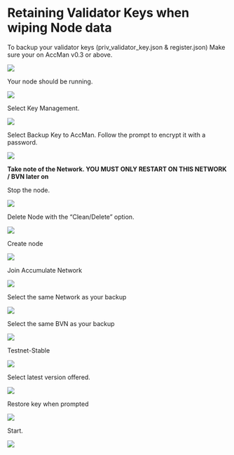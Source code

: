 # Retaining Validator Keys when wiping Node data

To backup your validator keys (priv\_validator\_key.json & register.json) Make sure your on AccMan v0.3 or above.

![](https://lh5.googleusercontent.com/fOVzk6M3tJJsJIe6Zf635Vm3xE7QI9GuDKXqJMso8vxDE79\_Ta5JubQL2dQlwOhMhU4QplFd0r3Z0G61aLxgbY\_WVFCaVsq6UbR2Xotx9o76ygEd8i35XdJdg87mOA9VC\_e6elzKxGdY3U2Bcyck8VOcZ0MW3QRPAg72pbR--xZjnpPX5K1dDy83BQ)

Your node should be running.

![](https://lh6.googleusercontent.com/ndn8msSNZ-mPfBtHdo-MobPAc2WDNVSQ0PA6Js63rm-t1z1s1uq8CmXKI2S548Tn8XtGbFAR7MfCpIBvqKlZYeRa6vHvH-M6EyjyMf08eowOClgqK936whcidAwSMNfpZM59JkNJyPLyO8kof7znnH3q1iedCM3X\_-qdVSWfFpRDpx7KnovrssJMUg)

Select Key Management.

![](https://lh6.googleusercontent.com/rZnXWTgAtmtjvEPlXvYf26WRMS9lHE4xPEkIfgm-lats9-sPBzLAS4nUq1pCqV59A5brQn7MMyyXeAcS-NzmB4cJqAdwTa88ubJpUKThTMMvnYcS\_1bg3Ea2FdmLLfEvP9Gt2FaI8T6INm4RFRN6wXyV9QcbvysRxKBQ9NwK\_uJMfzU-M4EyVlP\_Hg)

Select Backup Key to AccMan. Follow the prompt to encrypt it with a password.

![](https://lh6.googleusercontent.com/BaFykNAZbMPi2JSQE2Hof-EC13DGPQMyrcJGTHm7VuznJW\_Qvf4urbnFyFhet0LAnOLxJRgUGAL4qzuqcbsCqmhwc6FuE3Xw9q6DuworDI\_w8v7qiXKc2\_CSpUwmscDhR7cMqJUJ85jyPbIBRKY4o-S6iY\_caSmX1b1CSxAr6xe8XAlILH3frqBi\_g)

**Take note of the Network.  YOU MUST ONLY RESTART ON THIS NETWORK / BVN later on**

Stop the node.

![](https://lh3.googleusercontent.com/vq11HyvgvO9zw-vp6sgJW0OHhRoo-dK6uVD6jpZLgJIw3yXvhhrY9WxCpRfUtmXSX\_HHVipwayBfeYzyAxsdfpFDa2F2BDWJC3g9E0Gg3sZ2AewQnF7qCKeSaJahxInXj2kigyMpWU\_nK0dncf5EtdbnhumdKtonbRt4I0nelu65s7ga5V8qeuTPWg)

Delete Node with the “Clean/Delete” option.

![](https://lh3.googleusercontent.com/cLNEnj2upUf1\_lJHCO9nRO-dfX8rsL-pY14WXiiKBxrufqwV3QnhZqjogW4FwFUsWrEfaEQbAUXU6PjBjFkKZA8qA26OLVoQgUiMvARyL8l5lqvxnjABQX2F9Pp-tAinEiAQLjB-8-QrR8pJrkpbAupDlnZ8HkU1Rs0BjD8jj-WimKXNxQDxEDAJWA)

Create node

![](https://lh4.googleusercontent.com/JwedPEh7lj7IwM8IAAPr6RsjDNg0u19F7cjb6UE7OVFrXXDTTECvFlHTTokJX4S4jXt3uYQLRCa8MaMYNbgSOw9T1xqqsEJXPbpgiAYvULK4ri0YShA2mwjX6apfneIFX6BrI8T4ZNi0Hy48RfnHXuYhSBSRunJg155o-YPHd6g\_69mrQ-KimZrTtg)

Join Accumulate Network

![](https://lh6.googleusercontent.com/e8982EpVnkDazgC5hJbE4d5rGsudvdBkZ572MryrqWp0KOwly4IuOQy9-eRlv92cF7mTfbED3uifm8cvqnBgzcIHJtFtuxTI8HMkLzNZhTyf0OJPP1er6zyfXkdYvBJ\_zzi4fHU7gNntZZItUgzY8ZRJaZXbcIoeShwHPxbhqmlQtY\_TbON1FmPRAg)

Select the same Network as your backup

![](https://lh4.googleusercontent.com/5Uz3g0kN8paDflhudyJcvMA-dCcXc6E75d9pFkfGFztz7vAt\_6bIdtCgOmWDtyQy8BaQzMt-F9sjC8t90QK5a\_9-ZFyvNuU68a8e3IeuHi7wkBy9\_FmQSSzfohdLBJLDxBSVqAr2v9E4SMZFYhMPCV-qpVxlB8bC4nnZMqsRtOCOckggyIrYxt8Bjg)

Select the same BVN as your backup

![](https://lh6.googleusercontent.com/SB5q6gtkjRLdltVZW\_e\_P4OobfrZxvFVDr4IKmsPQYL5OneyowXKlzqu0\_tOPqTcw0oN1WMPyf3ufICOgl8sxW1s2IK7R-PJ0aj6twxHVaR2BzdSWNOk6GxlKGfwgsj-nLRTCroMejkUlG4R9x5jst540wsz-lPjPxSKRXH2sbgV5WbdlOyMwNOmsg)

Testnet-Stable

![](https://lh4.googleusercontent.com/5Uz3g0kN8paDflhudyJcvMA-dCcXc6E75d9pFkfGFztz7vAt\_6bIdtCgOmWDtyQy8BaQzMt-F9sjC8t90QK5a\_9-ZFyvNuU68a8e3IeuHi7wkBy9\_FmQSSzfohdLBJLDxBSVqAr2v9E4SMZFYhMPCV-qpVxlB8bC4nnZMqsRtOCOckggyIrYxt8Bjg)

Select latest version offered.

![](https://lh4.googleusercontent.com/DpUOJAFVCkuDiDHztxc8kdykUVdam2xlOGv0dGnTGxwwiZuDEQI5sDPxBPT9AjVIifBAxWT2CFxcjpWyJKKDxzoXbXe1gmX8UT1pNoper-LzU9mKp4C28CGj0kFK9TfLGfnPXbkd6-WaZxqXFN\_tWSWCwuDG4uWnRGUJQB0QavIm5Eu2UoYfgvJj3Q)

Restore key when prompted

![](https://lh6.googleusercontent.com/0RipwOeJj3YuMm4pvESEZWqMFPPTWwHwz-FvbSKc0d2BPI3G4eOhZi8gMw1BYMHwbockyLkM8D0mCAR2g0zAx2S8nZl99ySq-TxPpcrpWLZ9BGRPYR5k3oAbwnGTglpaYbNLjIJ79rsEaMwBy1Wf9Zkpmy\_8rs3EmtuYdzWffumbawkTmx4OE4FCpw)

Start.

![](https://lh4.googleusercontent.com/UfFJ5ceO4L1KIh0GqGfE4cibxb3ezwiC9HugNE1RaelqgVSSeE8Jy7MZFnvYMwgJ\_mxKFUuO60SyJltHDxo6iX0GORtk8XAvH7m8wLHF9T8hXnDXOmo\_l4bXlXU1uW4znevAcD3rbv6gUh3wheTyotk\_0mMftwSb3uA3erAP2zb-hlY65Dm4nqlYKw)
